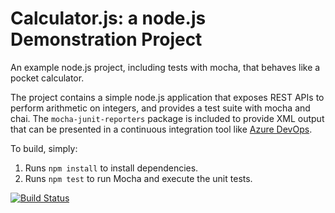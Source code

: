Calculator.js: a node.js Demonstration Project
==============================================
An example node.js project, including tests with mocha, that behaves like
a pocket calculator.

The project contains a simple node.js application that exposes REST APIs
to perform arithmetic on integers, and provides a test suite with mocha
and chai.  The `mocha-junit-reporters` package is included to provide XML
output that can be presented in a continuous integration tool like
[Azure DevOps](https://azure.com/devops).

To build, simply:

1. Runs `npm install` to install dependencies.
2. Runs `npm test` to run Mocha and execute the unit tests.

[![Build Status](https://dev.azure.com/cleverinacioalmeida0046/Integrating%20External%20Source%20Control%20with%20Azure%20Pipelines/_apis/build/status%2Fcleveralmeida.calculator?branchName=master)](https://dev.azure.com/cleverinacioalmeida0046/Integrating%20External%20Source%20Control%20with%20Azure%20Pipelines/_build/latest?definitionId=6&branchName=master)
